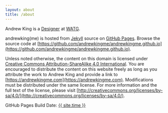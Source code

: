 ```yaml
---
layout: about
title: /about
---
```


Andrew King is a [Designer](https://www.linkedin.com/in/andrewkingme) at [WATG](http://www.watg.com/).

andrewking(me) is hosted from [Jekyll](http://jekyllrb.com) source on [GitHub Pages](http://pages.github.com). Browse the source code at [https://github.com/andrewkingme/andrewkingme.github.io](https://github.com/andrewkingme/andrewkingme.github.io).

Unless noted otherwise, the content on this domain is licensed under [Creative Commons Attribution-ShareAlike 4.0 International](http://creativecommons.org/licenses/by-sa/4.0/). You are encouraged to distribute the content on this website freely as long as you attribute the work to Andrew King and provide a link to [https://andrewkingme.com](https://andrewkingme.com). Modifications must be distributed under the same license. For more information and the full text of the license, please visit [http://creativecommons.org/licenses/by-sa/4.0/](http://creativecommons.org/licenses/by-sa/4.0/).

GitHub Pages Build Date: <a href="https://github.com/andrewkingme/andrewkingme.github.io" class="builddate_link">{{ site.time }}</a>
